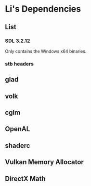 # Li's Dependencies

## List
### SDL 3.2.12
Only contains the Windows x64 binaries.
### stb headers
## glad
## volk
## cglm
## OpenAL
## shaderc
## Vulkan Memory Allocator
## DirectX Math